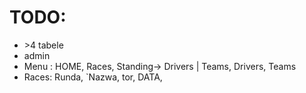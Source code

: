 # TODO:
- \>4 tabele
- admin
- Menu : HOME, Races, Standing-> Drivers | Teams, Drivers, Teams
- Races: Runda, `Nazwa, tor, DATA, 
